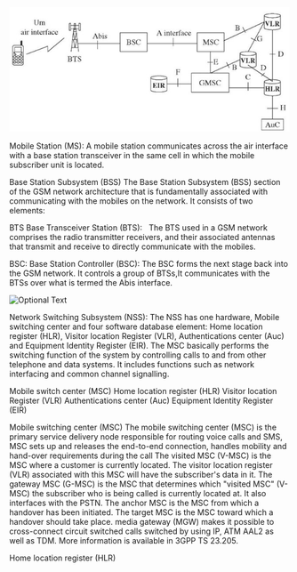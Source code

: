 
![Optional Text](https://github.com/kesavand/GSM/blob/master/Images/GSMArchitecture.jpg)



Mobile Station (MS):
A mobile station communicates across the air interface with a base station transceiver in the same cell in which the mobile subscriber unit is located. 

Base Station Subsystem (BSS)
The Base Station Subsystem (BSS) section of the GSM network architecture that is fundamentally associated with communicating with the mobiles on the network. It consists of two elements:

BTS
Base Transceiver Station (BTS):   The BTS used in a GSM network comprises the radio transmitter receivers, and their associated antennas that transmit and receive to directly communicate with the mobiles.

BSC:
Base Station Controller (BSC):   The BSC forms the next stage back into the GSM network. It controls a group of BTSs,It communicates with the BTSs over what is termed the Abis interface.

![Optional Text](https://github.com/kesavand/GSM_GPRS/blob/master/Images/GSM_NSS_logical_placement.PNG)

Network Switching Subsystem (NSS):
The NSS has one hardware, Mobile switching center and four software database element: Home location register (HLR), Visitor location Register (VLR), Authentications center (Auc) and Equipment Identity Register (EIR). The MSC basically performs the switching function of the system by controlling calls to and from other telephone and data systems. It includes functions such as network interfacing and common channel signalling.

Mobile switch center (MSC)
Home location register (HLR)
Visitor location Register (VLR)
Authentications center (Auc)
Equipment Identity Register (EIR)

Mobile switching center (MSC)
The mobile switching center (MSC) is the primary service delivery node responsible for routing voice calls and SMS, MSC sets up and releases the end-to-end connection, handles mobility and hand-over requirements during the call
The visited MSC (V-MSC) is the MSC where a customer is currently located. The visitor location register (VLR) associated with this MSC will have the subscriber's data in it.
The gateway MSC (G-MSC) is the MSC that determines which "visited MSC" (V-MSC) the subscriber who is being called is currently located at. It also interfaces with the PSTN.
The anchor MSC is the MSC from which a handover has been initiated. The target MSC is the MSC toward which a handover should take place.
media gateway (MGW) makes it possible to cross-connect circuit switched calls switched by using IP, ATM AAL2 as well as TDM. More information is available in 3GPP TS 23.205.

Home location register (HLR)



